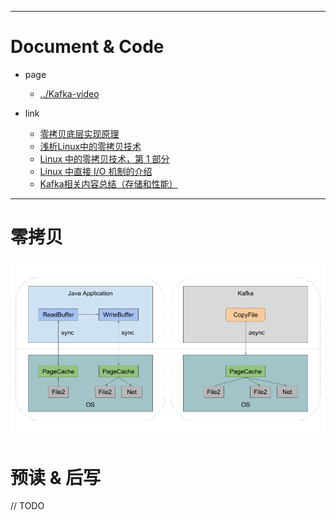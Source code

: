 


---

# Document & Code

- page
  - [../Kafka-video](https://github.com/zozospider/note/blob/master/stream/Kafka/Kafka-video.md)

- link
  - [零拷贝底层实现原理](https://juejin.im/entry/59b740fdf265da06633d02cf)
  - [浅析Linux中的零拷贝技术](https://www.jianshu.com/p/fad3339e3448)
  - [Linux 中的零拷贝技术，第 1 部分](https://www.ibm.com/developerworks/cn/linux/l-cn-zerocopy1/index.html)
  - [Linux 中直接 I/O 机制的介绍](https://www.ibm.com/developerworks/cn/linux/l-cn-directio/)
  - [Kafka相关内容总结（存储和性能）](https://www.w3xue.com/exp/article/20191/16157.html)

---

# 零拷贝

![image](https://github.com/zozospider/note/blob/master/stream/Kafka/Kafka-video-%E7%94%9F%E4%BA%A7/Kafka%E9%9B%B6%E6%8B%B7%E8%B4%9D.png?raw=true)

# 预读 & 后写

// TODO
